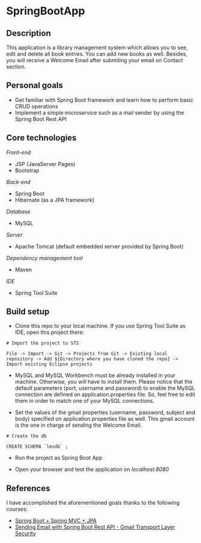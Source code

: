 # SpringBootApp

## Description

This application is a library management system which allows you to see, edit and delete all book entries. You can add new books as well. Besides, you will receive a Welcome Email after submiting your email on Contact section.

## Personal goals

- Get familiar with Spring Boot framework and learn how to perform basic CRUD operations
- Implement a simple microservice such as a mail sender by using the Spring Boot Rest API

## Core technologies

*Front-end*
- JSP (JavaServer Pages)
- Bootstrap

*Back-end*
- Spring Boot
- Hibernate (as a JPA framework)

*Database*
- MySQL

*Server*
- Apache Tomcat (default embedded server provided by Spring Boot)

*Dependency management tool*
- Maven

*IDE*
- Spring Tool Suite

## Build setup

- Clone this repo to your local machine. If you use Spring Tool Suite as IDE, open this project there:

```
# Import the project to STS

File -> Import -> Git -> Projects from Git -> Existing local repository -> Add ${Directory where you have cloned the repo} -> Import existing Eclipse projects
```

- MySQL and MySQL Workbench must be already installed in your machine. Otherwise, you will have to install them. Please notice that the default parameters (port, username and password) to enable the MySQL connection are defined on application.properties file. So, feel free to edit them in order to match one of your MySQL connections.

- Set the values of the gmail properties (username, password, subject and body) specified on application.properties file as well. This gmail account is the one in charge of sending the Welcome Email.

```
# Create the db

CREATE SCHEMA `lmsdb` ;
```

- Run the project as Spring Boot App

- Open your browser and test the application on *localhost:8080*

## References

I have accomplished the aforementioned goals thanks to the following courses:

- [Spring Boot + Spring MVC + JPA](https://www.youtube.com/watch?v=II8V0_ilRbU&list=PLdJYl6XU45uLIHaPBQEj-cEMynAl0oeiz&index=1)
- [Sending Email with Spring Boot Rest API - Gmail Transport Layer Security](https://www.youtube.com/watch?v=G4PUeYbqO80)
